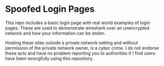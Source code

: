 # Spoofed Login Pages
This repo includes a basic login page with real world examples of login pages.
These are used to demonstrate wireshark over an unencrypted network and how your information can be stolen.

Hosting these sites outside a private network setting and without permission of the private network owner, is a cyber crime. I do not endorse these acts and have no problem reporting you to authorities if I find users have been wrongfully using this repository.

